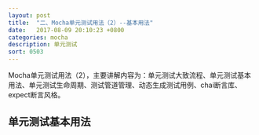 ```yaml
---
layout: post
title:  "二、Mocha单元测试用法（2）--基本用法"
date:   2017-08-09 20:10:23 +0800
categories: mocha
description: 单元测试
sort: 0503
---
```


Mocha单元测试用法（2），主要讲解内容为：单元测试大致流程、单元测试基本用法、单元测试生命周期、测试管道管理、动态生成测试用例、chai断言库、expect断言风格。

## 单元测试基本用法



